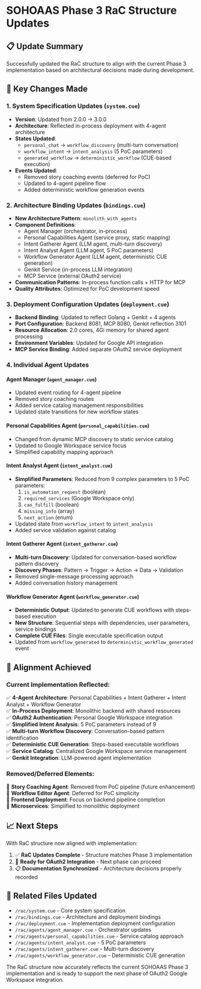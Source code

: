 # SOHOAAS Phase 3 RaC Structure Updates

## 📋 **Update Summary**
Successfully updated the RaC structure to align with the current Phase 3 implementation based on architectural decisions made during development.

## 🔄 **Key Changes Made**

### **1. System Specification Updates** (`system.cue`)
- **Version**: Updated from 2.0.0 → 3.0.0
- **Architecture**: Reflected in-process deployment with 4-agent architecture
- **States Updated**:
  - `personal_chat` → `workflow_discovery` (multi-turn conversation)
  - `workflow_intent` → `intent_analysis` (5 PoC parameters)
  - `generated_workflow` → `deterministic_workflow` (CUE-based execution)
- **Events Updated**:
  - Removed story coaching events (deferred for PoC)
  - Updated to 4-agent pipeline flow
  - Added deterministic workflow generation events

### **2. Architecture Binding Updates** (`bindings.cue`)
- **New Architecture Pattern**: `monolith_with_agents`
- **Component Definitions**:
  - Agent Manager (orchestrator, in-process)
  - Personal Capabilities Agent (service proxy, static mapping)
  - Intent Gatherer Agent (LLM agent, multi-turn discovery)
  - Intent Analyst Agent (LLM agent, 5 PoC parameters)
  - Workflow Generator Agent (LLM agent, deterministic CUE generation)
  - Genkit Service (in-process LLM integration)
  - MCP Service (external OAuth2 service)
- **Communication Patterns**: In-process function calls + HTTP for MCP
- **Quality Attributes**: Optimized for PoC development speed

### **3. Deployment Configuration Updates** (`deployment.cue`)
- **Backend Binding**: Updated to reflect Golang + Genkit + 4 agents
- **Port Configuration**: Backend 8081, MCP 8080, Genkit reflection 3101
- **Resource Allocation**: 2.0 cores, 4Gi memory for shared agent processing
- **Environment Variables**: Updated for Google API integration
- **MCP Service Binding**: Added separate OAuth2 service deployment

### **4. Individual Agent Updates**

#### **Agent Manager** (`agent_manager.cue`)
- Updated event routing for 4-agent pipeline
- Removed story coaching routes
- Added service catalog management responsibilities
- Updated state transitions for new workflow states

#### **Personal Capabilities Agent** (`personal_capabilities.cue`)
- Changed from dynamic MCP discovery to static service catalog
- Updated to Google Workspace service focus
- Simplified capability mapping approach

#### **Intent Analyst Agent** (`intent_analyst.cue`)
- **Simplified Parameters**: Reduced from 9 complex parameters to 5 PoC parameters:
  1. `is_automation_request` (boolean)
  2. `required_services` (Google Workspace only)
  3. `can_fulfill` (boolean)
  4. `missing_info` (array)
  5. `next_action` (enum)
- Updated state from `workflow_intent` to `intent_analysis`
- Added service validation against catalog

#### **Intent Gatherer Agent** (`intent_gatherer.cue`)
- **Multi-turn Discovery**: Updated for conversation-based workflow pattern discovery
- **Discovery Phases**: Pattern → Trigger → Action → Data → Validation
- Removed single-message processing approach
- Added conversation history management

#### **Workflow Generator Agent** (`workflow_generator.cue`)
- **Deterministic Output**: Updated to generate CUE workflows with steps-based execution
- **New Structure**: Sequential steps with dependencies, user parameters, service bindings
- **Complete CUE Files**: Single executable specification output
- Updated from `workflow_generated` to `deterministic_workflow_generated` event

## 🎯 **Alignment Achieved**

### **Current Implementation Reflected**:
✅ **4-Agent Architecture**: Personal Capabilities + Intent Gatherer + Intent Analyst + Workflow Generator  
✅ **In-Process Deployment**: Monolithic backend with shared resources  
✅ **OAuth2 Authentication**: Personal Google Workspace integration  
✅ **Simplified Intent Analysis**: 5 PoC parameters instead of 9  
✅ **Multi-turn Workflow Discovery**: Conversation-based pattern identification  
✅ **Deterministic CUE Generation**: Steps-based executable workflows  
✅ **Service Catalog**: Centralized Google Workspace service management  
✅ **Genkit Integration**: LLM-powered agent implementation  

### **Removed/Deferred Elements**:
🔄 **Story Coaching Agent**: Removed from PoC pipeline (future enhancement)  
🔄 **Workflow Editor Agent**: Deferred for PoC simplicity  
🔄 **Frontend Deployment**: Focus on backend pipeline completion  
🔄 **Microservices**: Simplified to monolithic deployment  

## 📈 **Next Steps**
With RaC structure now aligned with implementation:
1. ✅ **RaC Updates Complete** - Structure matches Phase 3 implementation
2. 🎯 **Ready for OAuth2 Integration** - Next phase can proceed
3. 📋 **Documentation Synchronized** - Architecture decisions properly recorded

## 🔗 **Related Files Updated**
- `/rac/system.cue` - Core system specification
- `/rac/bindings.cue` - Architecture and deployment bindings  
- `/rac/deployment.cue` - Implementation deployment configuration
- `/rac/agents/agent_manager.cue` - Orchestrator updates
- `/rac/agents/personal_capabilities.cue` - Service catalog approach
- `/rac/agents/intent_analyst.cue` - 5 PoC parameters
- `/rac/agents/intent_gatherer.cue` - Multi-turn discovery
- `/rac/agents/workflow_generator.cue` - Deterministic CUE generation

The RaC structure now accurately reflects the current SOHOAAS Phase 3 implementation and is ready to support the next phase of OAuth2 Google Workspace integration.
